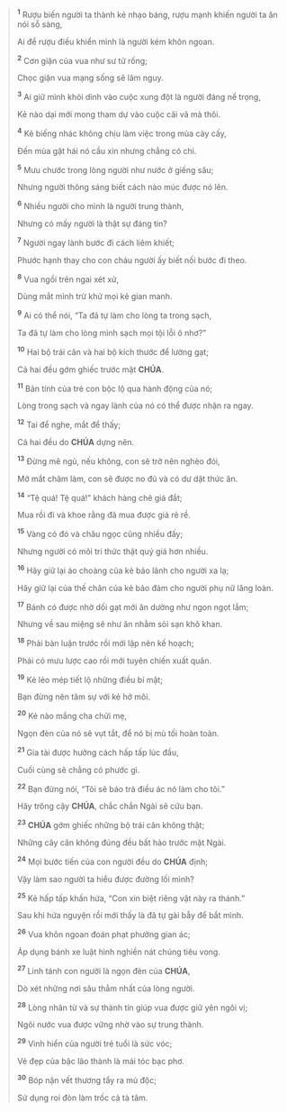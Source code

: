 > <sup><b>1</b></sup> Rượu biến người ta thành kẻ nhạo báng, rượu mạnh khiến người ta ăn nói sỗ sàng,
>
> Ai để rượu điều khiển mình là người kém khôn ngoan.
>
> <sup><b>2</b></sup> Cơn giận của vua như sư tử rống;
>
> Chọc giận vua mạng sống sẽ lâm nguy.
>
> <sup><b>3</b></sup> Ai giữ mình khỏi dính vào cuộc xung đột là người đáng nể trọng,
>
> Kẻ nào dại mới mong tham dự vào cuộc cãi vã mà thôi.
>
> <sup><b>4</b></sup> Kẻ biếng nhác không chịu làm việc trong mùa cày cấy,
>
> Đến mùa gặt hái nó cầu xin nhưng chẳng có chi.
>
> <sup><b>5</b></sup> Mưu chước trong lòng người như nước ở giếng sâu;
>
> Nhưng người thông sáng biết cách nào múc được nó lên.
>
> <sup><b>6</b></sup> Nhiều người cho mình là người trung thành,
>
> Nhưng có mấy người là thật sự đáng tin?
>
> <sup><b>7</b></sup> Người ngay lành bước đi cách liêm khiết;
>
> Phước hạnh thay cho con cháu người ấy biết nối bước đi theo.
>
> <sup><b>8</b></sup> Vua ngồi trên ngai xét xử,
>
> Dùng mắt mình trừ khử mọi kẻ gian manh.
>
> <sup><b>9</b></sup> Ai có thể nói, “Ta đã tự làm cho lòng ta trong sạch,
>
> Ta đã tự làm cho lòng mình sạch mọi tội lỗi ô nhơ?”
>
> <sup><b>10</b></sup> Hai bộ trái cân và hai bộ kích thước để lường gạt;
>
> Cả hai đều gớm ghiếc trước mặt **CHÚA**.
>
> <sup><b>11</b></sup> Bản tính của trẻ con bộc lộ qua hành động của nó;
>
> Lòng trong sạch và ngay lành của nó có thể được nhận ra ngay.
>
> <sup><b>12</b></sup> Tai để nghe, mắt để thấy;
>
> Cả hai đều do **CHÚA** dựng nên.
>
> <sup><b>13</b></sup> Đừng mê ngủ, nếu không, con sẽ trở nên nghèo đói,
>
> Mở mắt chăm làm, con sẽ được no đủ và có dư dật thức ăn.
>
> <sup><b>14</b></sup> “Tệ quá! Tệ quá!” khách hàng chê giá đắt;
>
> Mua rồi đi và khoe rằng đã mua được giá rẻ rề.
>
> <sup><b>15</b></sup> Vàng có đó và châu ngọc cũng nhiều đấy;
>
> Nhưng người có môi tri thức thật quý giá hơn nhiều.
>
> <sup><b>16</b></sup> Hãy giữ lại áo choàng của kẻ bảo lãnh cho người xa lạ;
>
> Hãy giữ lại của thế chân của kẻ bảo đảm cho người phụ nữ lăng loàn.
>
> <sup><b>17</b></sup> Bánh có được nhờ dối gạt mới ăn dường như ngon ngọt lắm;
>
> Nhưng về sau miệng sẽ như ăn nhằm sỏi sạn khô khan.
>
> <sup><b>18</b></sup> Phải bàn luận trước rồi mới lập nên kế hoạch;
>
> Phải có mưu lược cao rồi mới tuyên chiến xuất quân.
>
> <sup><b>19</b></sup> Kẻ lẻo mép tiết lộ những điều bí mật;
>
> Bạn đừng nên tâm sự với kẻ hở môi.
>
> <sup><b>20</b></sup> Kẻ nào mắng cha chửi mẹ,
>
> Ngọn đèn của nó sẽ vụt tắt, để nó bị mù tối hoàn toàn.
>
> <sup><b>21</b></sup> Gia tài được hưởng cách hấp tấp lúc đầu,
>
> Cuối cùng sẽ chẳng có phước gì.
>
> <sup><b>22</b></sup> Bạn đừng nói, “Tôi sẽ báo trả điều ác nó làm cho tôi.”
>
> Hãy trông cậy **CHÚA**, chắc chắn Ngài sẽ cứu bạn.
>
> <sup><b>23</b></sup> **CHÚA** gớm ghiếc những bộ trái cân không thật;
>
> Những cây cân không đúng đều bất hảo trước mặt Ngài.
>
> <sup><b>24</b></sup> Mọi bước tiến của con người đều do **CHÚA** định;
>
> Vậy làm sao người ta hiểu được đường lối mình?
>
> <sup><b>25</b></sup> Kẻ hấp tấp khấn hứa, “Con xin biệt riêng vật này ra thánh.”
>
> Sau khi hứa nguyện rồi mới thấy là đã tự gài bẫy để bắt mình.
>
> <sup><b>26</b></sup> Vua khôn ngoan đoán phạt phường gian ác;
>
> Áp dụng bánh xe luật hình nghiền nát chúng tiêu vong.
>
> <sup><b>27</b></sup> Linh tánh con người là ngọn đèn của **CHÚA**,
>
> Dò xét những nơi sâu thẳm nhất của lòng người.
>
> <sup><b>28</b></sup> Lòng nhân từ và sự thành tín giúp vua được giữ yên ngôi vị;
>
> Ngôi nước vua được vững nhờ vào sự trung thành.
>
> <sup><b>29</b></sup> Vinh hiển của người trẻ tuổi là sức vóc;
>
> Vẻ đẹp của bậc lão thành là mái tóc bạc phơ.
>
> <sup><b>30</b></sup> Bóp nặn vết thương tẩy ra mủ độc;
>
> Sử dụng roi đòn làm trốc cả tà tâm.

